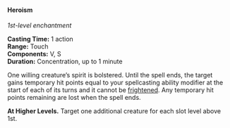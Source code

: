 #### Heroism
<!-- TODO Check and tag this spell -->
<!-- markdownlint-disable-next-line no-emphasis-as-heading -->
_1st-level enchantment_

**Casting Time:** 1 action \
**Range:** Touch \
**Components:** V, S \
**Duration:** Concentration, up to 1 minute

One willing creature’s spirit is bolstered.
Until the spell ends, the target gains temporary hit points equal to your spellcasting ability modifier at the start of each of its turns and it cannot be [frightened](#Conditions_frightened).
Any temporary hit points remaining are lost when the spell ends.

**At Higher Levels.**
Target one additional creature for each slot level above 1st.
